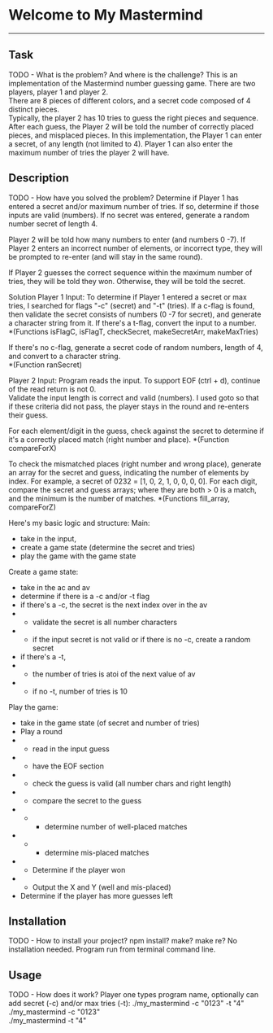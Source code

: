 # Welcome to My Mastermind
***

## Task
TODO - What is the problem? And where is the challenge?
This is an implementation of the Mastermind number guessing game. There are two players, 
player 1 and player 2.</br>
There are 8 pieces of different colors, and a secret code composed of 4 distinct pieces.</br>
Typically, the player 2 has 10 tries to guess the right pieces and sequence. After each guess,
 the Player 2 will be told the number of correctly placed pieces, and misplaced pieces.
In this implementation, the Player 1 can enter a secret, of any length (not limited to 4). 
Player 1 can also enter the maximum number of tries the player 2 will have.</br>


## Description
TODO - How have you solved the problem?
Determine if Player 1 has entered a secret and/or maximum number of tries. 
If so, determine if those inputs are valid (numbers). If no secret was entered, 
generate a random number secret of length 4. </br>

Player 2 will be told how many numbers to enter (and numbers 0 -7). 
If Player 2 enters an incorrect number of elements, or incorrect type, 
they will be prompted to re-enter (and will stay in the same round).</br>

If Player 2 guesses the correct sequence within the maximum number of tries, 
they will be told they won. Otherwise, they will be told the secret.</br>

Solution
Player 1 Input:
To determine if Player 1 entered a secret or max tries, I searched for 
flags "-c" (secret) and "-t" (tries). If a c-flag is found, then validate 
the secret consists of numbers (0 -7 for secret), and generate a character 
string from it. If there's a t-flag, convert the input to a number. </br>
    *(Functions isFlagC, isFlagT, checkSecret, makeSecretArr, makeMaxTries)</br>

If there's no c-flag, generate a secret code of random numbers, length of 4, 
and convert to a character string.</br>
    *(Function ranSecret)</br>

Player 2 Input:
Program reads the input. To support EOF (ctrl + d), continue of the read 
return is not 0.</br>
Validate the input length is correct and valid (numbers). I used goto so 
that if these criteria did not pass, the player stays in the round and re-enters their guess.

For each element/digit in the guess, check against the secret to determine if it's a correctly placed match (right number and place). 
    *(Function compareForX)

To check the mismatched places (right number and wrong place), generate an array for the secret and guess, indicating the number of elements by index. For example, a secret of 0232 = [1, 0, 2, 1, 0, 0, 0, 0]. For each digit, compare the secret and guess arrays; where they are both > 0 is a match, and the minimum is the number of matches. 
    *(Functions fill_array, compareForZ)

Here's my basic logic and structure:
Main: 
* take in the input, 
* create a game state (determine the secret and tries)
* play the game with the game state

Create a game state:
* take in the ac and av
* determine if there is a -c and/or -t flag
* if there's a -c, the secret is the next index over in the av
* * validate the secret is all number characters
* * if the input secret is not valid or if there is no -c, create a random secret
* if there's a -t, 
* * the number of tries is atoi of the next value of av
* * if no -t, number of tries is 10

Play the game:
* take in the game state (of secret and number of tries)
* Play a round
* * read in the input guess
* * have the EOF section
* * check the guess is valid (all number chars and right length)
* * compare the secret to the guess
* * * determine number of well-placed matches
* * * determine mis-placed matches
* * Determine if the player won
* * Output the X and Y (well and mis-placed)
* Determine if the player has more guesses left 



## Installation
TODO - How to install your project? npm install? make? make re?
No installation needed. Program run from terminal command line.

## Usage
TODO - How does it work?
Player one types program name, optionally can add secret (-c) and/or max tries (-t):
./my_mastermind -c "0123" -t "4"</br>
./my_mastermind -c "0123"</br>
./my_mastermind -t "4"</br>
